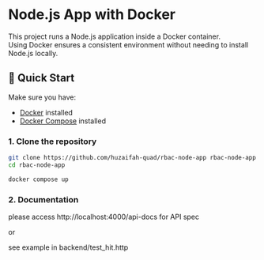 # Node.js App with Docker

This project runs a Node.js application inside a Docker container.  
Using Docker ensures a consistent environment without needing to install Node.js locally.

## 🚀 Quick Start

Make sure you have:

- [Docker](https://docs.docker.com/get-docker/) installed
- [Docker Compose](https://docs.docker.com/compose/install/) installed

### 1. Clone the repository

```bash
git clone https://github.com/huzaifah-quad/rbac-node-app rbac-node-app
cd rbac-node-app

docker compose up
```

### 2. Documentation
please access http://localhost:4000/api-docs for API spec

or 

see example in backend/test_hit.http

